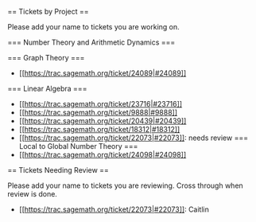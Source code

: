 == Tickets by Project ==

Please add your name to tickets you are working on.  

=== Number Theory and Arithmetic Dynamics ===

=== Graph Theory ===

  * [[https://trac.sagemath.org/ticket/24089|#24089]]

=== Linear Algebra ===
  
  * [[https://trac.sagemath.org/ticket/23716|#23716]]
  * [[https://trac.sagemath.org/ticket/9888|#9888]]
  * [[https://trac.sagemath.org/ticket/20439|#20439]]
  * [[https://trac.sagemath.org/ticket/18312|#18312]]
  * [[https://trac.sagemath.org/ticket/22073|#22073]]: needs review
=== Local to Global Number Theory ===
  * [[https://trac.sagemath.org/ticket/24098|#24098]]

== Tickets Needing Review ==

Please add your name to tickets you are reviewing.  Cross through when review is done.

  * [[https://trac.sagemath.org/ticket/22073|#22073]]: Caitlin
